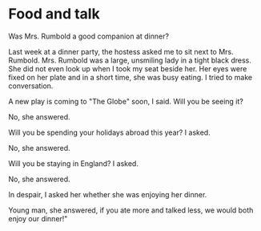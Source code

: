 # Food and talk

Was Mrs. Rumbold a good companion at dinner?

Last week at a dinner party, the hostess asked me to sit next to Mrs. Rumbold. Mrs. Rumbold was a large, unsmiling lady in a tight black dress. She did not even look up when I took my seat beside her. Her eyes were fixed on her plate and in a short time, she was busy eating. I tried to make conversation.

A new play is coming to "The Globe" soon, I said. Will you be seeing it?

No, she answered.

Will you be spending your holidays abroad this year? I asked.

No, she answered.

Will you be staying in England? I asked.

No, she answered.

In despair, I asked her whether she was enjoying her dinner.

Young man, she answered, if you ate more and talked less, we would both enjoy our dinner!"
